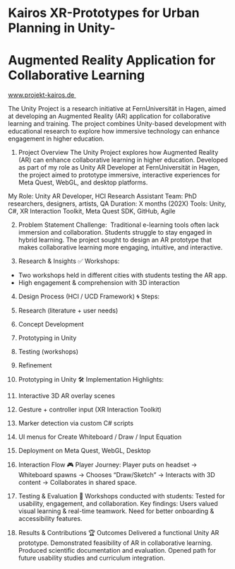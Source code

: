 # Kairos XR-Prototypes for Urban Planning in Unity-
# Augmented Reality Application for Collaborative Learning

www.projekt-kairos.de 

The Unity Project is a research initiative at FernUniversität in Hagen, aimed at developing an Augmented Reality (AR) application for collaborative learning and training. The project combines Unity-based development with educational research to explore how immersive technology can enhance engagement in higher education.

1. Project Overview
The Unity Project explores how Augmented Reality (AR) can enhance collaborative learning in higher education. Developed as part of my role as Unity AR Developer at FernUniversität in Hagen, the project aimed to prototype immersive, interactive experiences for Meta Quest, WebGL, and desktop platforms.

My Role: Unity AR Developer, HCI Research Assistant
Team: PhD researchers, designers, artists, QA
Duration: X months (202X)
Tools: Unity, C#, XR Interaction Toolkit, Meta Quest SDK, GitHub, Agile

2. Problem Statement
Challenge: 
Traditional e-learning tools often lack immersion and collaboration. Students struggle to stay engaged in hybrid learning. The project sought to design an AR prototype that makes collaborative learning more engaging, intuitive, and interactive.

3. Research & Insights
✅ Workshops: 
- Two workshops held in different cities with students testing the AR app.
- High engagement & comprehension with 3D interaction

4. Design Process (HCI / UCD Framework)
🌀 Steps:
1. Research (literature + user needs)
2. Concept Development
3. Prototyping in Unity
4. Testing (workshops)
5. Refinement

5. Prototyping in Unity
🛠 Implementation Highlights:
1. Interactive 3D AR overlay scenes
2. Gesture + controller input (XR Interaction Toolkit)
3. Marker detection via custom C# scripts
4. UI menus for Create Whiteboard / Draw / Input Equation
5. Deployment on Meta Quest, WebGL, Desktop

6. Interaction Flow
🎮 Player Journey:
Player puts on headset → Whiteboard spawns → Chooses “Draw/Sketch” → Interacts with 3D content → Collaborates in shared space.

7. Testing & Evaluation
📌 Workshops conducted with students:
Tested for usability, engagement, and collaboration.
Key findings:
Users valued visual learning & real-time teamwork.
Need for better onboarding & accessibility features.

8. Results & Contributions
🏆 Outcomes
Delivered a functional Unity AR prototype.
Demonstrated feasibility of AR in collaborative learning.
Produced scientific documentation and evaluation.
Opened path for future usability studies and curriculum integration.
